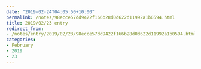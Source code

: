 ```yaml
---
date: "2019-02-24T04:05:50+10:00"
permalink: /notes/98ecce57dd9422f166b28d0d622d11992a1b0594.html
title: 2019/02/23 entry
redirect_from:
- /notes/entry/2019/02/23/98ecce57dd9422f166b28d0d622d11992a1b0594.html
categories:
- February
- 2019
- 23
---
```

